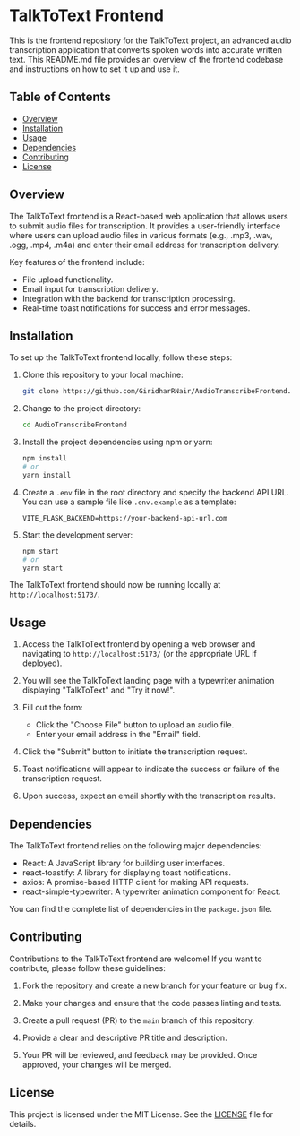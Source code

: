 # TalkToText Frontend

This is the frontend repository for the TalkToText project, an advanced audio transcription application that converts spoken words into accurate written text. This README.md file provides an overview of the frontend codebase and instructions on how to set it up and use it.

## Table of Contents

- [Overview](#overview)
- [Installation](#installation)
- [Usage](#usage)
- [Dependencies](#dependencies)
- [Contributing](#contributing)
- [License](#license)

## Overview

The TalkToText frontend is a React-based web application that allows users to submit audio files for transcription. It provides a user-friendly interface where users can upload audio files in various formats (e.g., .mp3, .wav, .ogg, .mp4, .m4a) and enter their email address for transcription delivery.

Key features of the frontend include:

- File upload functionality.
- Email input for transcription delivery.
- Integration with the backend for transcription processing.
- Real-time toast notifications for success and error messages.

## Installation

To set up the TalkToText frontend locally, follow these steps:

1. Clone this repository to your local machine:

   ```bash
   git clone https://github.com/GiridharRNair/AudioTranscribeFrontend.git
   ```

2. Change to the project directory:

   ```bash
   cd AudioTranscribeFrontend
   ```

3. Install the project dependencies using npm or yarn:

   ```bash
   npm install
   # or
   yarn install
   ```

4. Create a `.env` file in the root directory and specify the backend API URL. You can use a sample file like `.env.example` as a template:

   ```env
   VITE_FLASK_BACKEND=https://your-backend-api-url.com
   ```

5. Start the development server:

   ```bash
   npm start
   # or
   yarn start
   ```

The TalkToText frontend should now be running locally at `http://localhost:5173/`.

## Usage

1. Access the TalkToText frontend by opening a web browser and navigating to `http://localhost:5173/` (or the appropriate URL if deployed).

2. You will see the TalkToText landing page with a typewriter animation displaying "TalkToText" and "Try it now!".

3. Fill out the form:
   - Click the "Choose File" button to upload an audio file.
   - Enter your email address in the "Email" field.

4. Click the "Submit" button to initiate the transcription request.

5. Toast notifications will appear to indicate the success or failure of the transcription request.

6. Upon success, expect an email shortly with the transcription results.

## Dependencies

The TalkToText frontend relies on the following major dependencies:

- React: A JavaScript library for building user interfaces.
- react-toastify: A library for displaying toast notifications.
- axios: A promise-based HTTP client for making API requests.
- react-simple-typewriter: A typewriter animation component for React.

You can find the complete list of dependencies in the `package.json` file.

## Contributing

Contributions to the TalkToText frontend are welcome! If you want to contribute, please follow these guidelines:

1. Fork the repository and create a new branch for your feature or bug fix.

2. Make your changes and ensure that the code passes linting and tests.

3. Create a pull request (PR) to the `main` branch of this repository.

4. Provide a clear and descriptive PR title and description.

5. Your PR will be reviewed, and feedback may be provided. Once approved, your changes will be merged.

## License

This project is licensed under the MIT License. See the [LICENSE](LICENSE) file for details.